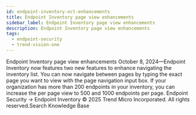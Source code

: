 ```yaml
---
id: endpoint-inventory-oct-enhancements
title: Endpoint Inventory page view enhancements
sidebar_label: Endpoint Inventory page view enhancements
description: Endpoint Inventory page view enhancements
tags:
  - endpoint-security
  - trend-vision-one
---
```


 Endpoint Inventory page view enhancements October 8, 2024—Endpoint Inventory now features two new features to enhance navigating the inventory list. You can now navigate between pages by typing the exact page you want to view with the page navigation input box. If your organization has more than 200 endpoints in your inventory, you can increase the per page view to 500 and 1000 endpoints per page. Endpoint Security → Endpoint Inventory © 2025 Trend Micro Incorporated. All rights reserved.Search Knowledge Base